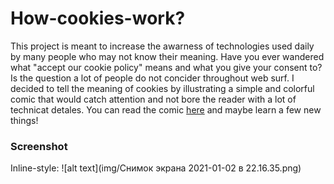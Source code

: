 # How-cookies-work?
This project is meant to increase the awarness of technologies used daily by many people who may not know their meaning.
Have you ever wandered what "accept our cookie policy" means and what you give your consent to? Is the question a lot of people do not concider throughout web surf.
I decided to tell the meaning of cookies by illustrating a simple and colorful comic that would catch attention and not bore the reader with a lot of technicat detales. You can read the comic [here](https://s5216253.bucomputing.uk/webcomics/index.html) and maybe learn a few new things!

### Screenshot 
Inline-style:
![alt text](img/Снимок экрана 2021-01-02 в 22.16.35.png)
